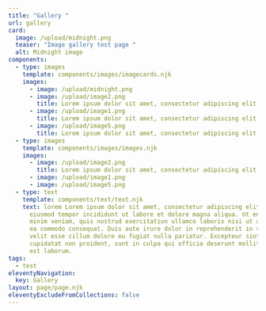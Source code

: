 ```yaml
---
title: "Gallery "
url: gallery
card:
  image: /upload/midnight.png
  teaser: "Image gallery test page "
  alt: Midnight image
components:
  - type: images
    template: components/images/imagecards.njk
    images:
      - image: /upload/midnight.png
      - image: /upload/image2.png
        title: Lorem ipsum dolor sit amet, consectetur adipiscing elit
      - image: /upload/image1.png
        title: Lorem ipsum dolor sit amet, consectetur adipiscing elit
      - image: /upload/image5.png
        title: Lorem ipsum dolor sit amet, consectetur adipiscing elit
  - type: images
    template: components/images/images.njk
    images:
      - image: /upload/image2.png
        title: Lorem ipsum dolor sit amet, consectetur adipiscing elit
      - image: /upload/image1.png
      - image: /upload/image5.png
  - type: text
    template: components/text/text.njk
    text: lorem Lorem ipsum dolor sit amet, consectetur adipiscing elit, sed do
      eiusmod tempor incididunt ut labore et dolore magna aliqua. Ut enim ad
      minim veniam, quis nostrud exercitation ullamco laboris nisi ut aliquip ex
      ea commodo consequat. Duis aute irure dolor in reprehenderit in voluptate
      velit esse cillum dolore eu fugiat nulla pariatur. Excepteur sint occaecat
      cupidatat non proident, sunt in culpa qui officia deserunt mollit anim id
      est laborum.
tags:
  - test
eleventyNavigation:
  key: Gallery
layout: page/page.njk
eleventyExcludeFromCollections: false
---
```

